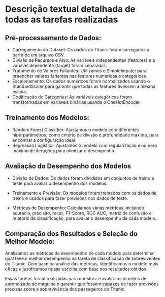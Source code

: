 # Descrição textual detalhada de todas as tarefas realizadas

## Pré-processamento de Dados:

* Carregamento do Dataset: Os dados do Titanic foram carregados a partir de um arquivo CSV.
* Divisão de Recursos e Alvo: As variáveis independentes (features) e a variável dependente (target) foram separadas.
* Tratamento de Valores Faltantes: Utilizamos o SimpleImputer para preencher valores faltantes nas features numéricas e categóricas.
* Escalonamento: Os dados numéricos foram normalizados usando o StandardScaler para garantir que todas as features tivessem a mesma escala.
* Codificação de Categorias: As variáveis categóricas foram transformadas em variáveis binárias usando o OneHotEncoder.

## Treinamento dos Modelos:

* Random Forest Classifier: Ajustamos o modelo com diferentes hiperparâmetros, como critério de divisão e profundidade máxima, para encontrar a configuração ideal.
* Regressão Logística: Ajustamos o modelo com regularização e número máximo de iterações para otimizar o desempenho.

## Avaliação do Desempenho dos Modelos

* Divisão de Dados: Os dados foram divididos em conjuntos de treino e teste para avaliar o desempenho dos modelos.

* Treinamento e Previsão: Os modelos foram treinados com os dados de treino e usados para fazer previsões nos dados de teste.

* Métricas de Desempenho: Calculamos várias métricas, incluindo acurácia, precisão, recall, F1-Score, ROC AUC, matriz de confusão e relatório de classificação, para avaliar o desempenho de cada modelo. 

## Comparação dos Resultados e Seleção do Melhor Modelo:

Analisamos as métricas de desempenho de cada modelo para determinar qual teve o melhor desempenho na tarefa de classificação de sobreviventes do Titanic.
Com base na análise das métricas, identificamos o modelo mais eficaz e justificamos nossa escolha com base nos resultados obtidos.

Essas tarefas foram realizadas para construir e avaliar os modelos de aprendizado de máquina e garantir que fossem capazes de fazer previsões precisas sobre a sobrevivência dos passageiros do Titanic.
